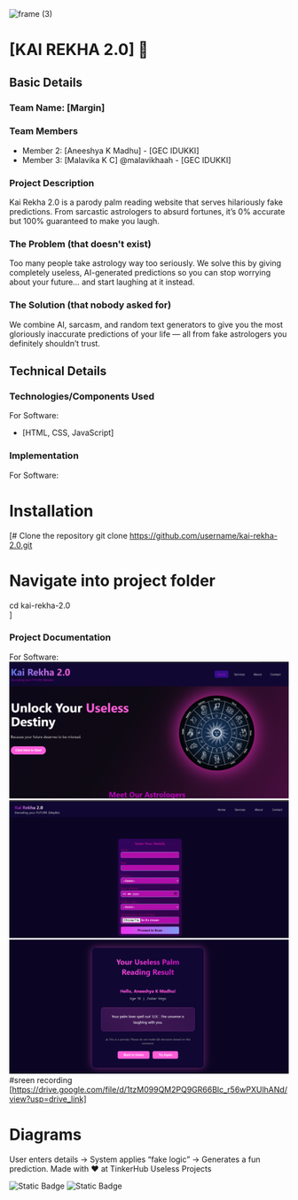 <img width="3188" height="1202" alt="frame (3)" src="https://github.com/user-attachments/assets/517ad8e9-ad22-457d-9538-a9e62d137cd7" />


# [KAI REKHA 2.0] 🎯


## Basic Details
### Team Name: [Margin]


### Team Members

- Member 2: [Aneeshya K Madhu] - [GEC IDUKKI]
- Member 3: [Malavika K C] @malavikhaah - [GEC IDUKKI]

### Project Description
Kai Rekha 2.0 is a parody palm reading website that serves hilariously fake predictions. From sarcastic astrologers to absurd fortunes, it’s 0% accurate but 100% guaranteed to make you laugh.

### The Problem (that doesn't exist)
Too many people take astrology way too seriously. We solve this by giving completely useless, AI-generated predictions so you can stop worrying about your future… and start laughing at it instead.

### The Solution (that nobody asked for)
We combine AI, sarcasm, and random text generators to give you the most gloriously inaccurate predictions of your life — all from fake astrologers you definitely shouldn’t trust.

## Technical Details
### Technologies/Components Used
For Software:
- [HTML, CSS, JavaScript]

### Implementation
For Software:
# Installation
[# Clone the repository
git clone https://github.com/username/kai-rekha-2.0.git  

# Navigate into project folder
cd kai-rekha-2.0  
]


### Project Documentation
For Software:
![Home Page](home.png)
![Details Page](dtls.png)
![Results Page](rslt.png)
#sreen recording
[https://drive.google.com/file/d/1tzM099QM2PQ9GR66Blc_r56wPXUlhANd/view?usp=drive_link]

 
# Diagrams
User enters details → System applies “fake logic” → Generates a fun prediction.
Made with ❤️ at TinkerHub Useless Projects 

![Static Badge](https://img.shields.io/badge/TinkerHub-24?color=%23000000&link=https%3A%2F%2Fwww.tinkerhub.org%2F)
![Static Badge](https://img.shields.io/badge/UselessProjects--25-25?link=https%3A%2F%2Fwww.tinkerhub.org%2Fevents%2FQ2Q1TQKX6Q%2FUseless%2520Projects)



